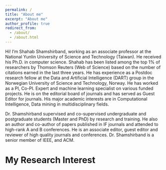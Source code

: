 ```yaml
---
permalink: /
title: "About me"
excerpt: "About me"
author_profile: true
redirect_from: 
  - /about/
  - /about.html
---
```


Hi! I’m Shahab Shamshirband, working as an associate professor at the National Yunlin University of Science and Technology (Taiwan). He received his Ph.D. in computer science. Shahab has been listed among the top 1% of researchers by Thomson Reuters (Web of Science) based on the number of citations earned in the last three years. He has experience as a Postdoc research fellow at the Data and Artificial Intelligence (DART) group in the Norwegian University of Science and Technology, Norway. He has worked as a PI, Co-PI. Expert and machine learning specialist on various funded projects. He is on the editorial board of journals and has served as Guest Editor for journals. His major academic interests are in Computational Intelligence, Data mining in multidisciplinary fields.

Dr. Shamshirband supervised and co-supervised undergraduate and postgraduate students (Master and PhD) by research and training. He also an author and co-author of papers published in IF journals and attended to high-rank A and B conferences. He is an associate editor, guest editor and reviewer of high quality journals and conferences. Dr. Shamshirband is a senior member of IEEE, and ACM.

My Research Interest
======
